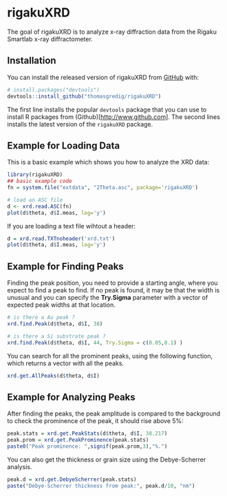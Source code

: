 # rigakuXRD

<!-- badges: start -->
<!-- badges: end -->

The goal of rigakuXRD is to analyze x-ray diffraction data from the Rigaku Smartlab x-ray diffractometer.

## Installation

You can install the released version of rigakuXRD from [GitHub](https://github.com/thomasgredig/rigakuXRD) with:

``` r
# install.packages("devtools")
devtools::install_github("thomasgredig/rigakuXRD")
```

The first line installs the popular `devtools` package that you can use to install R packages from (Github)[http://www.github.com]. The second lines installs the latest version of the `rigakuXRD` package.


## Example for Loading Data

This is a basic example which shows you how to analyze the XRD data:

```r
library(rigakuXRD)
## basic example code
fn = system.file("extdata", "2Theta.asc", package='rigakuXRD')

# load an ASC file
d <- xrd.read.ASC(fn)
plot(d$theta, d$I.meas, log='y')
```

If you are loading a text file wihtout a header:

```r
d = xrd.read.TXTnoheader('xrd.txt')
plot(d$theta, d$I.meas, log='y')
```

## Example for Finding Peaks

Finding the peak position, you need to provide a starting angle, where you expect to find a peak to find. If no peak is found, it may be that the width is unusual and you can specify the **Try.Sigma** parameter with a vector of expected peak widths at that location.

```r
# is there a Au peak ?
xrd.find.Peak(d$theta, d$I, 38)

# is there a Si substrate peak ?
xrd.find.Peak(d$theta, d$I, 44, Try.Sigma = c(0.05,0.1) )
```

You can search for all the prominent peaks, using the following function, which returns a vector with all the peaks.

```r
xrd.get.AllPeaks(d$theta, d$I)
```


## Example for Analyzing Peaks

After finding the peaks, the peak amplitude is compared to the background to check the prominence of the peak, it should rise above 5%:

```r
peak.stats = xrd.get.PeakStats(d$theta, d$I, 38.217)
peak.prom = xrd.get.PeakProminence(peak.stats)
paste0("Peak prominence: ",signif(peak.prom,3),"%.")
```

You can also get the thickness or grain size using the Debye-Scherrer analysis.

```r
peak.d = xrd.get.DebyeScherrer(peak.stats)
paste("Debye-Scherrer thickness from peak:", peak.d/10, "nm")
```

